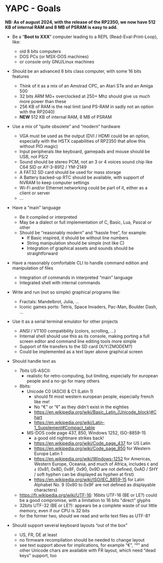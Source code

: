 <!-- SPDX-Copyright-Text: © 2023 CHiPs44 <chips44@gmail.com> -->
<!-- SPDX-License-Identifier: CC-BY-SA-4.0 -->

# YAPC - Goals

__NB: As of august 2024, with the release of the RP2350, we now have 512 KB of internal RAM and 8 MB of PSRAM is easy to add.__

- Be a “__Boot to XXX__” computer leading to a REPL (Read-Eval-Print-Loop), like:
  - old 8 bits computers
  - DOS PCs (or MSX-DOS machines)
  - or console only GNU/Linux machines

- Should be an advanced 8 bits class computer, with some 16 bits features
  - Think of it as a mix of an Amstrad CPC, an Atari STe and an Amiga 500
  - 32 bits ARM M0+ overclocked at 250+ Mhz should give us much more power than these
  - 256 KB of RAM is the real limit (and PS-RAM in sadly not an option with the RP2040)
  - __NEW__ 512 KB of internal RAM, 8 MB of PSRAM

- Use a mix of “quite obsolete” and “modern” hardware
  - VGA must be used as the output (DVI / HDMI could be an option, especially with the HSTX capabilities of RP2350 that allow this without PIO magic)
  - Input peripherals like keyboard, gamepads and mouse should be USB, not PS/2
  - Sound should be stereo PCM, not an 3 or 4 voices sound chip like C64 SID or AY-3-8912 / YM-2149
  - A FAT32 SD card should be used for mass storage
  - A Battery backed-up RTC should be available, with support of NVRAM to keep computer settings
  - Wi-Fi and/or Ethernet networking could be part of it, either as a client or server
  - ...

- Have a “main” language
  - Be it compiled or interpreted
  - May be a dialect or full implementation of C, Basic, Lua, Pascal or other
  - Should be “reasonably modern” and “hassle free”, for example:
    - If Basic inspired, it should be without line numbers
    - String manipulation should be simple (not like C)
    - Integration of graphical assets and sounds should be straightforward

- Have a reasonably comfortable CLI to handle command edition and manipulation of files
  - Integration of commands in interpreted “main” language
  - Integrated shell with internal commands

- Write and run (not so simple) graphical programs like:
  - Fractals: Mandelbrot, Julia, …
  - Iconic games ports: Tetris, Space Invaders, Pac-Man, Boulder Dash, …

- Use it as a serial terminal emulator for other projects
  - ANSI / VT100 compatibility (colors, scrolling, …)
  - Internal shell should use this as its console, making porting a full screen editor and command line editing tools more simple
  - Support of file transfers to the SD card (X/Y/ZMODEM?)
  - Could be implemented as a text layer above graphical screen

- Should handle text as
  - 7bits US-ASCII:
    - realistic for retro-computing, but limiting, especially for european people and a no-go for many others
  - 8bits:
    - Unicode C0 (ASCII) & C1 (Latin 1)
      - should fit most western european people, especially french like me!
      - No “€” or “¢” as they didn't exist in the eighties
      - <https://en.wikipedia.org/wiki/Basic_Latin_(Unicode_block)#Chart>
      - <https://en.wikipedia.org/wiki/Latin-1_Supplement#Compact_table>
    - MS-DOS code page 437, 850, Windows 1252, ISO-8859-15
      - a good old nightmare strikes back!
      - <https://en.wikipedia.org/wiki/Code_page_437> for US Latin
      - <https://en.wikipedia.org/wiki/Code_page_850> for Western Europe Latin 1
      - <https://en.wikipedia.org/wiki/Windows-1252> for Americas, Western Europe, Oceania, and much of Africa, includes `€` and `¢` (0x81, 0x8D, 0x8F, 0x90, 0x9D are not defined, 0xAD / SHY / soft hyphen can be displayed as hyphen at first)
      - <https://en.wikipedia.org/wiki/ISO/IEC_8859-15> for Latin Alphabet No. 9 (0x80 to 0x9F are not defined as displayable characters)
  - <https://fr.wikipedia.org/wiki/UTF-16>: 16bits UTF-16 (BE or LE?) could be a good compromise, with a limitation to 16 bits "direct" glyphs
  - 32bits UTF-32 (BE or LE?): appears be a complete waste of our little memory, even if our CPU is 32 bits
  - for the former two, should we read and write text files as UTF-8?

- Should support several keyboard layouts “out of the box”
  - US, FR, DE at least
  - no firmware recompilation should be needed to change layout
  - see text support above for implications, for example “€”, “²” and other Unicode chars are available with FR layout, which need “dead keys” support, too
